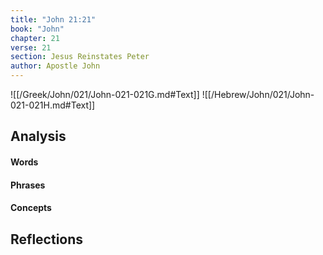 ```yaml
---
title: "John 21:21"
book: "John"
chapter: 21
verse: 21
section: Jesus Reinstates Peter
author: Apostle John
---
```

![[/Greek/John/021/John-021-021G.md#Text]]
![[/Hebrew/John/021/John-021-021H.md#Text]]

## Analysis

#### Words

#### Phrases

#### Concepts

## Reflections
